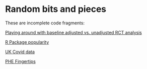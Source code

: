 # Random bits and pieces

These are incomplete code fragments:
 
[Playing around with baseline adjusted vs. unadjusted RCT analysis](https://inductivestep.github.io/Random-bits-and-pieces/baseline%20adjust%20RCT.nb.html)

[R Package popularity](https://inductivestep.github.io/Random-bits-and-pieces/cran%20stats.nb.html)

[UK Covid data](https://inductivestep.github.io/Random-bits-and-pieces/uk_covid_dat.html)

[PHE Fingertips](https://inductivestep.github.io/Random-bits-and-pieces/fingertips.nb.html)